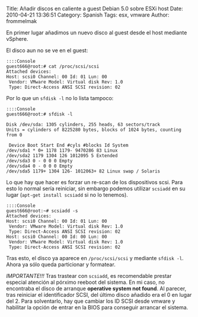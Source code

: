 Title: Añadir discos en caliente a guest Debian 5.0 sobre ESXi host
Date: 2010-04-21 13:36:51
Category: Spanish 
Tags: esx, vmware
Author: frommelmak

En primer lugar añadimos un nuevo disco al guest desde el host mediante vSphere.

El disco aun no se ve en el guest:

    ::::Console
    guest666@root:# cat /proc/scsi/scsi 
    Attached devices: 
    Host: scsi0 Channel: 00 Id: 01 Lun: 00 
     Vendor: VMware Model: Virtual disk Rev: 1.0 
     Type: Direct-Access ANSI SCSI revision: 02

Por lo que un `sfdisk -l` no lo lista tampoco:

    ::::Console
    guest666@root:# sfdisk -l
    
    Disk /dev/sda: 1305 cylinders, 255 heads, 63 sectors/track
    Units = cylinders of 8225280 bytes, blocks of 1024 bytes, counting from 0
    
     Device Boot Start End #cyls #blocks Id System
    /dev/sda1 * 0+ 1178 1179- 9470286 83 Linux 
    /dev/sda2 1179 1304 126 1012095 5 Extended
    /dev/sda3 0 - 0 0 0 Empty 
    /dev/sda4 0 - 0 0 0 Empty 
    /dev/sda5 1179+ 1304 126- 1012063+ 82 Linux swap / Solaris

Lo que hay que hacer es forzar un re-scan de los dispositivos scsi. Para esto lo normal sería reiniciar, sin embargo podemos utilizar `scsiadd` en su lugar (`apt-get install scsiadd` si no lo tenemos).

    ::::Console
    guest666@root:~# scsiadd -s
    Attached devices:
    Host: scsi0 Channel: 00 Id: 01 Lun: 00
     Vendor: VMware Model: Virtual disk Rev: 1.0
     Type: Direct-Access ANSI SCSI revision: 02
    Host: scsi0 Channel: 00 Id: 00 Lun: 00
     Vendor: VMware Model: Virtual disk Rev: 1.0
     Type: Direct-Access ANSI SCSI revision: 02

Tras esto, el disco ya aparece en `/proc/scsi/scsi` y mediante `sfdisk -l`. Ahora ya sólo queda particionar y formatear.

*IMPORTANTE!!!* Tras trastear con `scsiadd`, es recomendable prestar especial atención al pórximo reeboot del sistema. En mi caso, no encontraba el disco de arranque **operative system not found**. Al parecer, tras reiniciar el identificador SCSI, del último disco añadido era el 0 en lugar del 2. Para solventarlo, hay que cambiar los ID SCSI desde vmware y habilitar la opción de entrar en la BIOS para conseguir arrancar el sistema.
